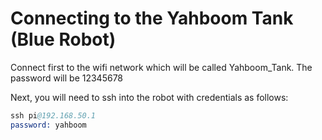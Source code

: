 # Connecting to the Yahboom Tank (Blue Robot)

Connect first to the wifi network which will be called Yahboom_Tank. The password will be 12345678

Next, you will need to ssh into the robot with credentials as follows:

```s
ssh pi@192.168.50.1
password: yahboom
```
